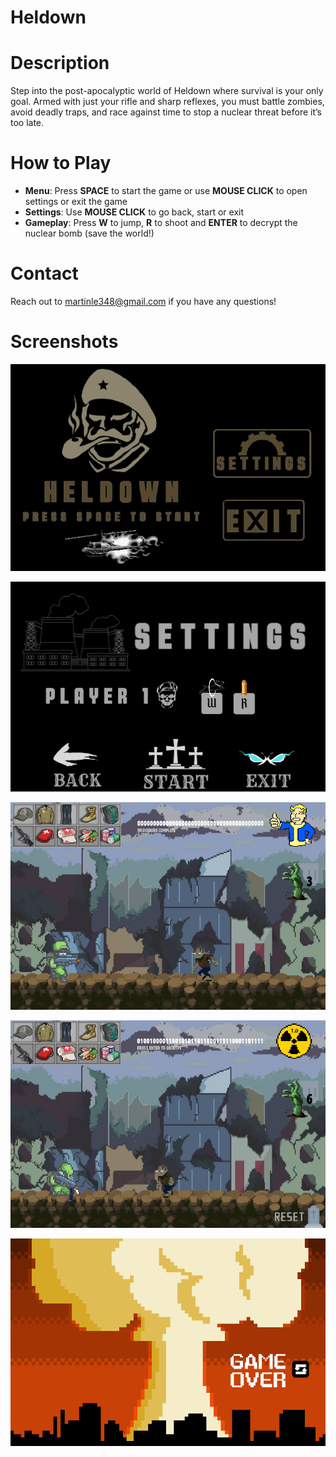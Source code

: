 # Heldown 

# Description
Step into the post-apocalyptic world of Heldown where survival is your only goal. 
Armed with just your rifle and sharp reflexes, you must battle zombies, avoid deadly 
traps, and race against time to stop a nuclear threat before it’s too late.

# How to Play
- **Menu**: Press **SPACE** to start the game or use **MOUSE CLICK** to open settings or exit the game
- **Settings**: Use **MOUSE CLICK** to go back, start or exit 
- **Gameplay**: Press **W** to jump, **R** to shoot and **ENTER** to decrypt the nuclear bomb (save the world!)

# Contact
Reach out to martinle348@gmail.com if you have any questions!

# Screenshots
![start](screenshots/start_screenshot.png)

![settings](screenshots/settings_screenshot.png)

![game](screenshots/gameplay_screenshot.png)

![trapdeath](screenshots/trapdeath_screenshot.png)

![nukedeath](screenshots/nukedeath_screenshot.png)
